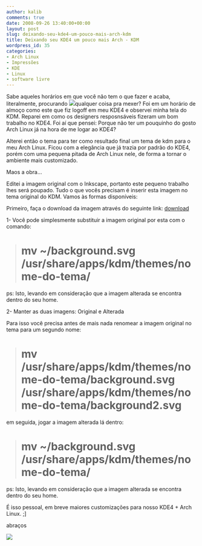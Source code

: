 ```yaml
---
author: kalib
comments: true
date: 2008-09-26 13:40:00+00:00
layout: post
slug: deixando-seu-kde4-um-pouco-mais-arch-kdm
title: Deixando seu KDE4 um pouco mais Arch - KDM
wordpress_id: 35
categories:
- Arch Linux
- Impressões
- KDE
- Linux
- software livre
---
```


Sabe aqueles horários em que você não tem o que fazer e acaba, literalmente, procurando [![](http://3.bp.blogspot.com/_5kfJplBiYy0/SNzoEm7yAiI/AAAAAAAAAJc/VjgYoUElLfU/s200/screenshot.png)](http://3.bp.blogspot.com/_5kfJplBiYy0/SNzoEm7yAiI/AAAAAAAAAJc/VjgYoUElLfU/s1600-h/screenshot.png)qualquer coisa pra mexer? Foi em um horário de almoço como este que fiz logoff em meu KDE4 e observei minha tela do KDM. Reparei em como os designers resposnsáveis fizeram um bom trabalho no KDE4. Foi aí que pensei: Porque não ter um pouquinho do gosto Arch Linux já na hora de me logar ao KDE4?




Alterei então o tema para ter como resultado final um tema de kdm para o meu Arch Linux. Ficou com a elegância que já trazia por padrão do KDE4, porém com uma pequena pitada de Arch Linux nele, de forma a tornar o ambiente mais customizado.




Maos a obra...




Editei a imagem original com o Inkscape, portanto este pequeno trabalho lhes será poupado. Tudo o que vocês precisam é inserir esta imagem no tema original do KDM. Vamos às formas disponíveis:




Primeiro, faça o download da imagem através do seguinte link: [download](http://www.megaupload.com/?d=TGY8J88O)




1- Você pode simplesmente substituir a imagem original por esta com o comando:




> # mv ~/background.svg /usr/share/apps/kdm/themes/nome-do-tema/
> 
> 





ps: Isto, levando em consideração que a imagem alterada se encontra dentro do seu home.




2- Manter as duas imagens: Original e Alterada  

Para isso você precisa antes de mais nada renomear a imagem original no tema para um segundo nome:




> # mv /usr/share/apps/kdm/themes/nome-do-tema/background.svg /usr/share/apps/kdm/themes/nome-do-tema/background2.svg
> 
> 





em seguida, jogar a imagem alterada lá dentro:




> # mv ~/background.svg /usr/share/apps/kdm/themes/nome-do-tema/
> 
> 





ps: Isto, levando em consideração que a imagem alterada se encontra dentro do seu home.




É isso pessoal, em breve maiores customizações para nosso KDE4 + Arch Linux. ;]




abraços




![](http://img376.imageshack.us/img376/8000/userbar635980sd7.gif)



